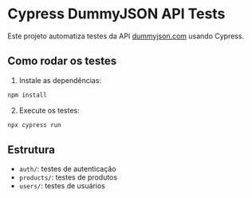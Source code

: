 # Cypress DummyJSON API Tests

Este projeto automatiza testes da API [dummyjson.com](https://dummyjson.com) usando Cypress.

## Como rodar os testes

1. Instale as dependências:

```bash
npm install
```

2. Execute os testes:

```bash
npx cypress run
```

## Estrutura

- `auth/`: testes de autenticação
- `products/`: testes de produtos
- `users/`: testes de usuários